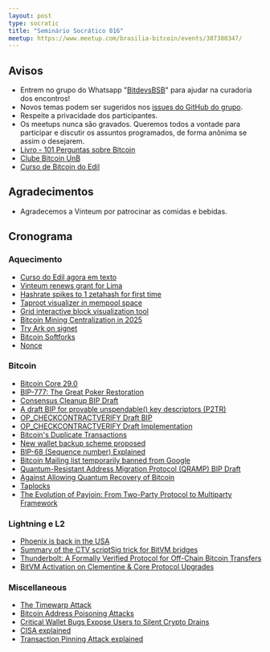 ```yaml
---
layout: post
type: socratic
title: "Seminário Socrático 016"
meetup: https://www.meetup.com/brasilia-bitcoin/events/307380347/
---
```


## Avisos

- Entrem no grupo do Whatsapp "[BitdevsBSB](https://chat.whatsapp.com/KxuGyYu4TZy94KcA1yXCzi)" para ajudar na curadoria dos encontros!
- Novos temas podem ser sugeridos nos [issues do GitHub do grupo](https://github.com/BitDevsBSB/BitDevsBSB/issues).
- Respeite a privacidade dos participantes.
- Os meetups nunca são gravados. Queremos todos a vontade para participar e discutir os assuntos programados, de forma anônima se assim o desejarem.
- [Livro - 101 Perguntas sobre Bitcoin](https://bitcoin101.site)
- [Clube Bitcoin UnB](https://x.com/ClubeBitcoinUnB)
- [Curso de Bitcoin do Edil](https://www.youtube.com/watch?v=gCgdCgyHFqw&list=PLfdR3_dt2rbexb-ohbaLLzAuNAp7Ypt8u)

## Agradecimentos

- Agradecemos a Vinteum por patrocinar as comidas e bebidas.

## Cronograma

### Aquecimento

- [Curso do Edil agora em texto](https://x.com/edil_medeiros/status/1916588333956055428)
- [Vinteum renews grant for Lima](https://nitter.poast.org/Vinteum_org/status/1909617517451960724)
- [Hashrate spikes to 1 zetahash for first time](https://mempool.space/graphs/mining/hashrate-difficulty)
- [Taproot visualizer in mempool space](https://x.com/mempool/status/1911389181101679080)
- [Grid interactive block visualization tool](https://orange.surf/grid/)
- [Bitcoin Mining Centralization in 2025](https://b10c.me/blog/015-bitcoin-mining-centralization/)
- [Try Ark on signet](https://blog.second.tech/try-ark-on-signet/)
- [Bitcoin Softforks](https://bitcoin.softforks.org/)
- [Nonce](https://x.com/BikesandBitcoin/status/1915781924599087358)

### Bitcoin

- [Bitcoin Core 29.0](https://github.com/bitcoin/bitcoin/blob/master/doc/release-notes/release-notes-29.0.md)
- [BIP-777: The Great Poker Restoration](https://github.com/bitcoin/bitcoin/pull/32181)
- [Consensus Cleanup BIP Draft](https://github.com/bitcoin/bips/pull/1800)
- [A draft BIP for provable unspendable() key descriptors (P2TR)](https://github.com/bitcoin/bips/pull/1746)
- [OP_CHECKCONTRACTVERIFY Draft BIP](https://github.com/bitcoin/bips/pull/1793)
- [OP_CHECKCONTRACTVERIFY Draft Implementation](https://github.com/bitcoin/bitcoin/pull/32080)
- [Bitcoin's Duplicate Transactions](https://blog.bitmex.com/bitcoins-duplicate-transactions/)
- [New wallet backup scheme proposed](https://delvingbitcoin.org/t/a-simple-backup-scheme-for-wallet-accounts/1607)
- [BIP-68 (Sequence number) Explained](https://x.com/Bitcoin_Devs/status/1903150655071719663)
- [Bitcoin Mailing list temporarily banned from Google](https://xcancel.com/callebtc/status/1907491265328927126)
- [Quantum-Resistant Address Migration Protocol (QRAMP) BIP Draft](https://github.com/chucrut/bips/blob/master/bip-xxxxx.md)
- [Against Allowing Quantum Recovery of Bitcoin](https://mailing-list.bitcoindevs.xyz/bitcoindev/CADL_X_cF=UKVa7CitXReMq8nA_4RadCF==kU4YG+0GYN97P6hQ@mail.gmail.com/#r)
- [Taplocks](https://x.com/rot13maxi/status/1909252898170564621)
- [The Evolution of Payjoin: From Two-Party Protocol to Multiparty Framework](https://payjoindevkit.org/2025/03/18/the-evolution-of-payjoin/)


### Lightning e L2

- [Phoenix is back in the USA](https://x.com/PhoenixWallet/status/1909652018207109567)
- [Summary of the CTV scriptSig trick for BitVM bridges](https://x.com/robin_linus/status/1910149061359116596)
- [Thunderbolt: A Formally Verified Protocol for Off-Chain Bitcoin Transfers](https://eprint.iacr.org/2025/709)
- [BitVM Activation on Clementine & Core Protocol Upgrades](https://www.blog.citrea.xyz/tangerine-upgrade-bitvm-activation-on-clementine/)



### Miscellaneous

- [The Timewarp Attack](https://blog.bitmex.com/the-timewarp-attack/)
- [Bitcoin Address Poisoning Attacks](https://blog.lopp.net/bitcoin-address-poisoning-attacks/)
- [Critical Wallet Bugs Expose Users to Silent Crypto Drains](https://www.coinspect.com/blog/wallet-silent-drain/)
- [CISA explained](https://x.com/Bitcoin_Devs/status/1904136400213340298)
- [Transaction Pinning Attack explained](https://x.com/Bitcoin_Devs/status/1903881770204070155)